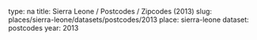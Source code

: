 type: na
title: Sierra Leone / Postcodes / Zipcodes (2013)
slug: places/sierra-leone/datasets/postcodes/2013
place: sierra-leone
dataset: postcodes
year: 2013
